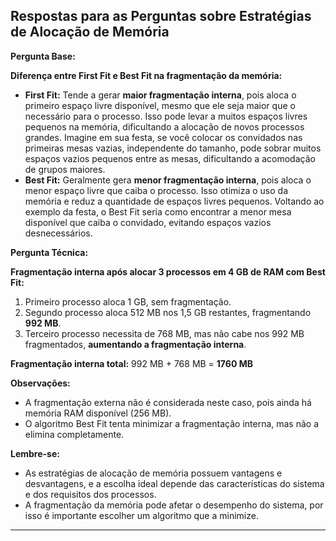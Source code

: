 ## Respostas para as Perguntas sobre Estratégias de Alocação de Memória

**Pergunta Base:**

**Diferença entre First Fit e Best Fit na fragmentação da memória:**

* **First Fit:** Tende a gerar **maior fragmentação interna**, pois aloca o primeiro espaço livre disponível, mesmo que ele seja maior que o necessário para o processo. Isso pode levar a muitos espaços livres pequenos na memória, dificultando a alocação de novos processos grandes. Imagine em sua festa, se você colocar os convidados nas primeiras mesas vazias, independente do tamanho, pode sobrar muitos espaços vazios pequenos entre as mesas, dificultando a acomodação de grupos maiores.
* **Best Fit:** Geralmente gera **menor fragmentação interna**, pois aloca o menor espaço livre que caiba o processo. Isso otimiza o uso da memória e reduz a quantidade de espaços livres pequenos. Voltando ao exemplo da festa, o Best Fit seria como encontrar a menor mesa disponível que caiba o convidado, evitando espaços vazios desnecessários.

**Pergunta Técnica:**

**Fragmentação interna após alocar 3 processos em 4 GB de RAM com Best Fit:**

1. Primeiro processo aloca 1 GB, sem fragmentação.
2. Segundo processo aloca 512 MB nos 1,5 GB restantes, fragmentando **992 MB**.
3. Terceiro processo necessita de 768 MB, mas não cabe nos 992 MB fragmentados, **aumentando a fragmentação interna**.

**Fragmentação interna total:** 992 MB + 768 MB = **1760 MB**

**Observações:**

* A fragmentação externa não é considerada neste caso, pois ainda há memória RAM disponível (256 MB).
* O algoritmo Best Fit tenta minimizar a fragmentação interna, mas não a elimina completamente.

**Lembre-se:**

* As estratégias de alocação de memória possuem vantagens e desvantagens, e a escolha ideal depende das características do sistema e dos requisitos dos processos.
* A fragmentação da memória pode afetar o desempenho do sistema, por isso é importante escolher um algoritmo que a minimize.

---
